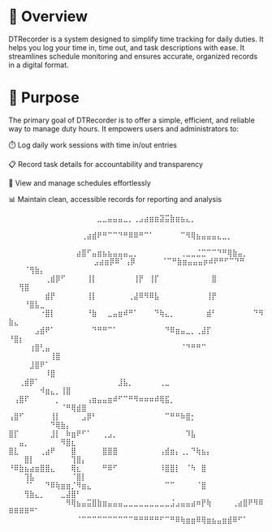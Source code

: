 # 📝 Overview
DTRecorder is a system designed to simplify time tracking for daily duties. It helps you log your time in, time out, and task descriptions with ease. It streamlines schedule monitoring and ensures accurate, organized records in a digital format.

# 🎯 Purpose
The primary goal of DTRecorder is to offer a simple, efficient, and reliable way to manage duty hours. It empowers users and administrators to:

⏱️ Log daily work sessions with time in/out entries

📋 Record task details for accountability and transparency

📅 View and manage schedules effortlessly

📊 Maintain clean, accessible records for reporting and analysis

⠀⠀⠀⠀⠀⠀⠀⠀⠀⠀⠀⠀⠀⠀⠀⠀⠀⣀⣀⣤⣤⣤⣀⡀⢀⣠⣴⣶⣶⣽⣭⣷⣶⣦⣄⡀⠀⠀⠀⠀⠀⠀⠀⠀⠀⠀⠀⠀⠀⠀⠀⠀⠀⠀⠀⠀
⠀⠀⠀⠀⠀⠀⠀⠀⠀⠀⠀⠀⠀⠀⢀⣴⣾⠟⠛⠉⠉⠙⠛⠿⠿⠛⠉⠁⠀⠀⠀⠀⠀⠉⠻⢿⣦⣤⣤⣤⣄⣀⡀⠀⠀⠀⠀⠀⠀⠀⠀⠀⠀⠀⠀⠀
⠀⠀⠀⠀⠀⠀⠀⠀⠀⠀⠀⠀⠀⣴⣿⠋⣤⣶⣦⣦⣤⣤⣤⣀⡀⠀⠀⠀⠀⠀⠀⠀⠀⢀⣀⣀⣈⣉⠉⠉⠙⠛⢿⣷⣤⡀⠀⠀⠀⠀⠀⠀⠀⠀⠀⠀
⠀⠀⠀⠀⠀⠀⠀⠀⠀⣠⣴⣶⡿⠿⠁⢠⡿⠀⠀⠀⠀⠀⠈⠉⠛⣷⣶⣤⣤⣤⡶⠾⠟⠛⠋⠉⠙⠛  ⠀⠀⠀⠈⢻⣷⡄⠀⠀⠀⠀⠀⠀⠀⠀⠀
⠀⠀⠀⠀⠀⠀⠀⢀⣾⡿⠋⠀⠀⠀⠀⢸⡇⠀⠀⠀⠀⠀⠀⠀⢸⡟⠀⢸⡏⠀⠀⠀⠀⠀⠀⠀⠀⠀⠀⣿⠀⠀⠀  ⠀⠀⢻⣿⠀⠀⠀⠀⠀⠀⠀⠀⠀
⠀⠀⠀⠀⠀⠀⠀⣾⡟⠀⠀⠀⠀⠀⠀⢸⡇⠀⠀⠀⠀⠀⠀⢀⣼⠿⠻⠿⣧⠀⠀⠀⠀⠀⠀⠀⠀⠀⢸⡟⠀⠀  ⠀⠀⠀⠘⣿⣧⣀⠀⠀⠀⠀⠀⠀⠀
⠀⠀⠀⠀⠀⠀⠐⣿⡇⠀⠀⠀⠀⠀⠀⠘⣷⠀⠀⣀⣤⣶⠾⠛⠁⠀⠀⠀⠙⢷⣄⡀⠀⠀⠀⠀⠀⠀⣾⠃⠀⠀⠀⠀⠀⠀⠀⠙⠻⣷⣄⠀⠀⠀⠀⠀
⠀⠀⠀⠀⠀⣠⣾⠟⠁⠀⠀⠀⠀⠀⠀⠀⠙⠛⠛⠉⠁⠀⠀⠀⠀⠀⠀⠀⠀⠀⠙⠿⣶⣤⣀⡀⢀⣼⡏⠀⠀⠀⠀⠀⠀⠀⠀⠀⠀⠘⣿⡆⠀⠀⠀⠀
⠀⠀⠀⠀⢰⣿⢃⣤⠀⠀⠀⠀⠀⠀⠀⠀⠀⠀⠀⠀⠀⠀⠀⠀⠀⠀⠀⠀⠀⠀⠀⠀⠀⠈⠙⠛⠛⠉⠀⠀⠀⠀  ⠀⠀⠀⠀⠀⠀⠀⠀⢸⣿⠀⠀⠀⠀
⠀⠀⠀⠀⣸⣿⠟⠁⠀⠀⠀⠀⠀⠀⠀⠀⠀⠀⠀⠀⠀⠀⠀⠀⠀⠀⠀⠀⠀⠀⠀⠀⠀⠀⠀⠀⠀⠀⠀⠀⠀⠀⠀   ⠀⠀⠀⠀⠀⠀⠀⠸⣿⠀⠀⠀⠀
⠀⠀⢀⣾⡿⠁⠀⠀⠀⠀⠀⠀⠀⠀⠀⠀⠀⠀⠀⠀⠀⣸⣧⡀⠀⠀⠀⠀⠀⢀⣀⠀⠀⠀⠀⠀⠀⠀⠀⠀  ⠀⠀⠀⠀⠀⠀⠺⣶⣄⡀⢸⣿⠀⠀⠀⠀
⠀⢠⣿⠏⠀⠀⠀⠀⠀⡀⠀⠀⠀⠀⠀⢠⣶⣤⣤⣶⠾⠋⠉⠛⠻⠶⠶⠶⠾⢿⣯⡀⠀⠀⠀⠀⠀ ⠀⠀⠀⠀⠀⠀⠀⠀⠀⠀⠈⠛⢿⣾⣿⠀⠀⠀⠀
⢠⣿⠋⠀⠀⠀⠀⠀⢸⡇⠀⠀⠀⠀⣠⡿⠃⠀⠀⠀⠀⠀⠀⠀⠀⠀⠀⠀⠀⠀⠉⠛⠛⠷⣿⡂⠀⠀⠀⠀⠀⠀   ⠀⠀⠀⠀⠀⠀⠀⠀⠙⢿⣷⡄⠀⠀
⣿⡏⠀⠀⠀⠀⠀⠀⣸⡇⠀⠷⣶⠟⠋⠁⠀⠀⢀⣠⡀⠀⠀⠀⠀⠀⠀⠀⠀⠀⠀⠀⠀⠀⠹⣧⠀⠀⠀⠀⠀⠀   ⠀⠀⣤⡀⠀⠀⠀⠀⠀⠀⠻⣿⣆⠀
⣿⣇⠀⠀⠀⠀⢀⣴⠟⠀⠀⠀⣿⠀⠀⠀⠀⠀⣿⣿⣿⠀⠀⠀⠀⠀⠀⠀⠀⢠⣾⣶⡄⢀⡀⠙⢷⣦⡄⠀⠀  ⠀⠀⠀⣿⡇⠀⠀⠀⠀⠀⠀⠀⢹⣿⡄
⠘⠿⣷⣦⣴⣶⣿⣿⣄⠀⠀⠀⢿⣆⠀⠀⠀⠀⠛⠿⠋⠀⠀⠀⠀⠀⠀⠀⠀⠸⣿⣿⡇⠀⠈⠳⠀⣿⠀⠀⠀  ⠀⠀⠀⢹⣧⠀⠀⠀⠀⠀⠀⠀⠈⣿⡇
⠀⠀⠀⠈⠁⠀⠀⠙⠿⢷⣶⣶⡈⠻⣶⣄⠀⠀⠀⠀⠀⠀⠀⠀⠀⠀⠀⠀⠀⠀⠉⠉⠀⠀⠀⠀⠈⣿⠀⠀⠀⠀   ⠀⠀⠀⢻⣷⣄⡀⠀⠀⠀⣀⣼⣿⠃
⠀⠀⠀⠀⠀⠀⠀⠀⠀⠀⠀⠻⢿⣦⣤⣭⣿⣷⣶⣤⣤⣤⣀⣀⣀⣀⣀⣀⣀⣀⣀⣨⣠⣤⣤⣴⠶⡟⢷⠀⠀⠀⠀⢀⣴⣿⠟⠻⠿⠿⠿⠿⠿⠛⠁⠀
⠀⠀⠀⠀⠀⠀⠀⠀⠀⠀⠀⠀⠀⠈⠉⠉⠉⠉⠉⠉⠉⠉⠉⠉⠛⠛⠛⠛⠛⠋⠉⠛⠿⢷⣶⣶⠿⢿⣶⣦⣤⣶⣾⠿⠋⠁⠀⠀⠀⠀⠀⠀⠀⠀⠀⠀